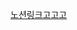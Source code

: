 [노션링크고고고](https://morning-paprika-8fa.notion.site/Item81-wait-notify-d10570a6377a42c0988f2228dc9c6673)